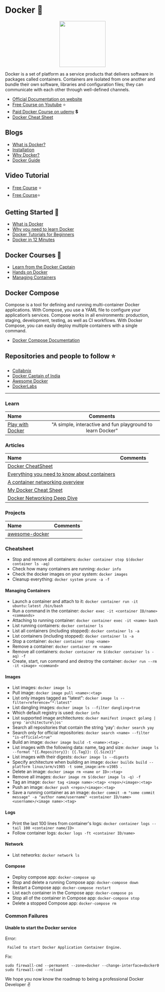 # Docker :whale:

<p align="center"><img  height="150" src="https://i.ibb.co/rM23xbk/docker.jpg"></p>

Docker is a set of platform as a service products that delivers software in packages called containers. Containers are isolated from one another and bundle their own software, libraries and configuration files; they can communicate with each other through well-defined channels.

- [Official Documentation on website](https://docs.docker.com/)
- [Free Course on Youtube](https://www.youtube.com/watch?v=h0NCZbHjIpY&list=PL9ooVrP1hQOHUKuqGuiWLQoJ-LD25KxI5) :star:
- [Paid Docker Course on udemy](https://www.udemy.com/docker-tutorial-for-devops-run-docker-containers/) :heavy_dollar_sign:
- [Docker Cheat Sheet](https://gist.github.com/Nairit11/59d7ef2beca03b6a770e4c278e4b4aa9)

## Blogs

- [What is Docker?](https://dev.to/djangostars/what-is-docker-and-how-to-use-it-with-python-tutorial-87a)
- [Installation](https://docs.docker.com/install/linux/docker-ce/ubuntu/)
- [Why Docker?](https://dev.to/abiodunjames/why-docker-creating-a-multi-container-application-with-docker--1gpb)
- [Docker Guide](https://dev.to/drminnaar/docker-guide---part-1--57c8)

## Video Tutorial
- [Free Course](https://www.youtube.com/watch?v=h0NCZbHjIpY&list=PL9ooVrP1hQOHUKuqGuiWLQoJ-LD25KxI5) :star: 
- [Free Course](https://www.youtube.com/watch?v=4G-ALqd0OZ8):star:

## Getting Started :book:

- [What is Docker](https://www.youtube.com/watch?v=lcQfQRDAMpQ)
- [Why you need to learn Docker](https://www.youtube.com/watch?v=eGz9DS-aIeY&t=796s)
- [Docker Tutorials for Beginners](https://www.youtube.com/watch?v=fqMOX6JJhGo)
- [Docker in 12 Minutes](https://www.youtube.com/watch?v=YFl2mCHdv24)

## Docker Courses :blue_book:

- [Learn from the Docker Captain](https://www.udemy.com/course/docker-mastery/)
- [Hands on Docker](https://www.udemy.com/course/hands-on-with-docker-and-docker-compose/)
- [Managing Containers](https://www.pluralsight.com/paths/managing-containers-with-docker)

## Docker Compose
Compose is a tool for defining and running multi-container Docker applications. With Compose, you use a YAML file to configure your application’s services. Compose works in all environments: production, staging, development, testing, as well as CI workflows. With Docker Compose, you can easily deploy multiple containers with a single command.

- [Docker Compose Documentation](https://docs.docker.com/compose/)

## Repositories and people to follow :star:

- [Collabnix](https://github.com/ajeetraina/collabnix)
- [Docker Captain of India](https://github.com/ajeetraina)
- [Awesome Docker](https://github.com/veggiemonk/awesome-docker)
- [DockerLabs](https://github.com/DiptoChakrabarty/dockerlabs)

<hr>

### Learn

Name | Comments
:------ |:--------:
[Play with Docker](https://labs.play-with-docker.com) | "A simple, interactive and fun playground to learn Docker"

### Articles

Name | Comments
:------ |:--------:
[Docker CheatSheet](https://cheatsheet.dennyzhang.com/cheatsheet-docker-a4) |
[Everything you need to know about containers](https://medium.com/faun/everything-you-need-to-know-about-containers-7655badb4307) |
[A container networking overview](https://jvns.ca/blog/2016/12/22/container-networking) |
[My Docker Cheat Sheet](https://medium.com/statuscode/dockercheatsheet-9730ce03630d) |
[Docker Networking Deep Dive](http://100daysofdevops.com/21-days-of-docker-day-19-docker-networking-deep-dive/?fbclid=IwAR19KJWwhZjulbn7JNbBYLFxKFf-x0v25TSc-_bOJ6YieUND4A6UZcBSUhA) |

### Projects

Name | Comments
:------ |:--------:
[awesome-docker](https://github.com/veggiemonk/awesome-docker) | 

### Cheatsheet

* Stop and remove all containers: `docker container stop $(docker container ls -aq)`
* Check how many containers are running: `docker info`
* Check the docker images on your system: `docker images`
* Cleanup everything: `docker system prune -a -f`

#### Managing Containers

* Launch a container and attach to it: `docker container run -it ubuntu:latest /bin/bash`
* Run a command in the container: `docker exec -it <container ID/name> <commands>`
* Attaching to running container: `docker container exec -it <name> bash`
* List running containers: `docker container ls`
* List all containers (including stopped): `docker container ls -a`
* List containers (including stopped): `docker container ls -a`
* Stop a container: `docker container stop <name>`
* Remove a container: `docker container rm <name>`
* Remove all containers: `docker container rm $(docker container ls -aq) -f`
* Create, start, run command and destroy the container: `docker run --rm -it <image> <command>`

#### Images

* List images: `docker image ls`
* Pull image: `docker image pull <name>:<tag>`
* List only images tagged as "latest": `docker image ls --filter=reference="*:latest"`
* List dangling images: `docker image ls --filter dangling=true`
* Which default registry is used: `docker info`
* List supported image architectures: `docker manifest inspect golang | grep 'architecture\|os'`
* Search all repositories that contain the string 'yay': `docker search yay`
* Search only for official repositories: `docker search <name> --filter "is-official=true"`
* Build an image: `docker image build -t <name>:<tag> .`
* List images with the following data: name, tag and size: `docker image ls --format "{{.Repository}}: {{.Tag}}: {{.Size}}"`
* List images with their digests: `docker image ls --digests`
* Specify architecture when building an image: `docker buildx build --platform linux/arm/v1985 -t some_image:arm-v1985 .`
* Delete an image: `docker image rm <name or ID>:<tag>`
* Remove all images: `docker image rm $(docker image ls -q) -f`
* Tag an image: `docker tag <image name>:<tag> <repo>/<image>:<tag>`
* Push an image: `docker push <repo>/<image>:<tag>`
* Save a running container as an image: `docker commit -m "some commit message" -a "author name/username" <container ID/name> <username>/<image name>:<tag>`

#### Logs

* Print the last 100 lines from container's logs: `docker container logs --tail 100 <container name/ID>`
* Follow container logs: `docker logs -ft <container ID/name>`

#### Network

* List networks: `docker network ls`

#### Compose

* Deploy compose app: `docker-compose up`
* Stop and delete a running Compose app: `docker-compose down`
* Restart a Compose app: `docker-compose restart`
* List each container in the Compose app: `docker-compose ps`
* Stop all of the container in Compose app: `docker-compose stop`
* Delete a stopped Compose app: `docker-compose rm`

### Common Failures

#### Unable to start the Docker service

Error:

` Failed to start Docker Application Container Engine.`

Fix:

```
sudo firewall-cmd --permanent --zone=docker --change-interface=docker0
sudo firewall-cmd --reload
```

We hope you now know the roadmap to being a professional Docker Developer :v:
